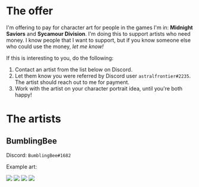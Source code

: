 <!-- TITLE: Discord Art Offer -->
<!-- SUBTITLE: A quick summary of Discord Art Offer -->

# The offer
I'm offering to pay for character art for people in the games I'm in: **Midnight Saviors** and **Sycamour Division**. I'm doing this to support artists who need money. I know people that I want to support, but if you know someone else who could use the money, _let me know!_

If this is interesting to you, do the following:

1. Contact an artist from the list below on Discord.
2. Let them know you were referred by Discord user `astralfrontier#2235`. The artist should reach out to me for payment.
3. Work with the artist on your character portrait idea, until you're both happy!
# The artists
## BumblingBee
Discord: `BumblingBee#1682`

Example art:

![](https://media.discordapp.net/attachments/562523161455755286/581213426467209296/1556535384956.png?width=443&height=443)
![](https://media.discordapp.net/attachments/562523161455755286/581213428606173184/IMG_20190429_191354_957.jpg?width=443&height=443)
![](https://media.discordapp.net/attachments/562523161455755286/581209390149795841/1533532068031.png?width=313&height=443)
![](https://cdn.discordapp.com/attachments/562523161455755286/581209242791575582/freed_com.png)